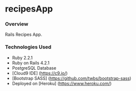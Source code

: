 # recipesApp

### Overview

Rails Recipes App.

### Technologies Used

* Ruby 2.2.1
* Ruby on Rails 4.2.1
* PostgreSQL Database
* [Cloud9 IDE] (https://c9.io/)
* [Bootstrap SASS] (https://github.com/twbs/bootstrap-sass)
* Deployed on [Heroku] (https://www.heroku.com/)